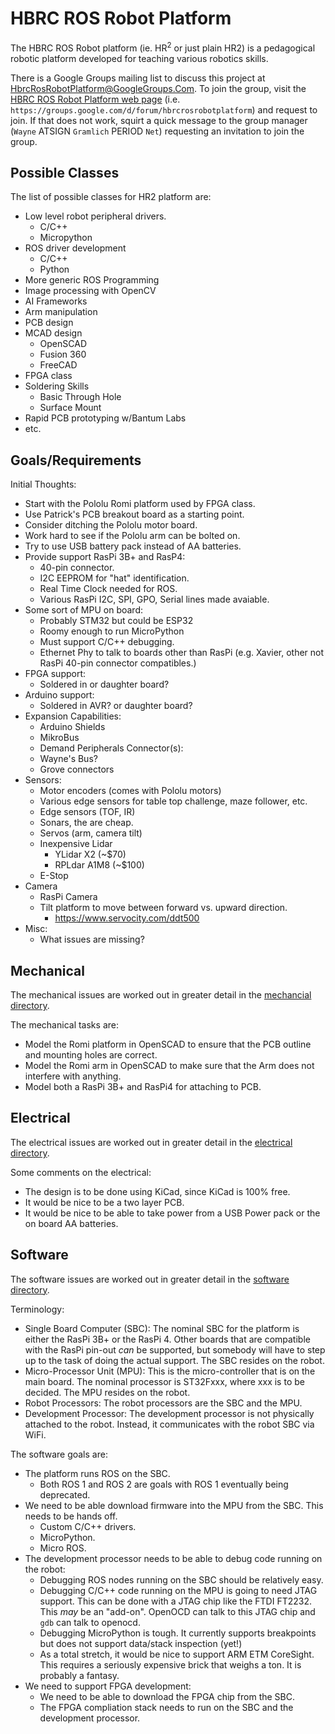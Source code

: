# HBRC ROS Robot Platform

The HBRC ROS Robot platform (ie. HR<Sup>2</Sup> or just plain HR2) is a
pedagogical robotic platform developed for teaching various robotics skills.

There is a Google Groups mailing list to discuss this project at
[HbrcRosRobotPlatform@GoogleGroups.Com](mailto:HbrcRosRobotPlatform@GoogleGroups.Com).
To join the group, visit the
[HBRC ROS Robot Platform web page](https://groups.google.com/d/forum/hbrcrosrobotplatform)
(i.e. `https://groups.google.com/d/forum/hbrcrosrobotplatform`) and request to join.
If that does not work, squirt a quick message to the group manager
(`Wayne` ATSIGN `Gramlich` PERIOD `Net`) requesting an invitation to join
the group.

## Possible Classes

The list of possible classes for HR2 platform are:

* Low level robot peripheral drivers.
  * C/C++
  * Micropython
* ROS driver development
  * C/C++
  * Python
* More generic ROS Programming
* Image processing with OpenCV
* AI Frameworks
* Arm manipulation
* PCB design
* MCAD design
  * OpenSCAD
  * Fusion 360
  * FreeCAD
* FPGA class
* Soldering Skills
  * Basic Through Hole
  * Surface Mount
* Rapid PCB prototyping w/Bantum Labs
* etc.

## Goals/Requirements

Initial Thoughts:

* Start with the Pololu Romi platform used by FPGA class.
* Use Patrick's PCB breakout board as a starting point.
* Consider ditching the Pololu motor board.
* Work hard to see if the Pololu arm can be bolted on.
* Try to use USB battery pack instead of AA batteries.
* Provide support RasPi 3B+ and RasP4:
  * 40-pin connector.
  * I2C EEPROM for "hat" identification.
  * Real Time Clock needed for ROS.
  * Various RasPi I2C, SPI, GPO, Serial lines made avaiable.
* Some sort of MPU on board:
  * Probably STM32 but could be ESP32
  * Roomy enough to run MicroPython
  * Must support C/C++ debugging.
  * Ethernet Phy to talk to boards other than RasPi
    (e.g. Xavier, other not RasPi 40-pin connector compatibles.)
* FPGA support:
  * Soldered in or daughter board?
* Arduino support:
  * Soldered in AVR? or daughter board?
* Expansion Capabilities:
  * Arduino Shields
  * MikroBus
  * Demand Peripherals Connector(s):
  * Wayne's Bus?
  * Grove connectors
* Sensors:
  * Motor encoders (comes with Pololu motors)
  * Various edge sensors for table top challenge, maze follower, etc.
  * Edge sensors (TOF, IR)
  * Sonars, the are cheap.
  * Servos (arm, camera tilt)
  * Inexpensive Lidar
    * YLidar X2 (~$70)
    * RPLdar A1M8 (~$100)
  * E-Stop
* Camera
  * RasPi Camera
  * Tilt platform to move between forward vs. upward direction.
    * https://www.servocity.com/ddt500
* Misc:
  * What issues are missing?

## Mechanical

The mechanical issues are worked out in greater detail in the
[mechancial directory](mechanical/README.md).

The mechanical tasks are:

* Model the Romi platform in OpenSCAD to ensure that the PCB outline
  and mounting holes are correct.
* Model the Romi arm in OpenSCAD to make sure that the Arm does not
  interfere with anything.
* Model both a RasPi 3B+ and RasPi4 for attaching to PCB.

## Electrical

The electrical issues are worked out in greater detail in the
[electrical directory](electrical/README.md).

Some comments on the electrical:

* The design is to be done using KiCad, since KiCad is 100% free.
* It would be nice to be a two layer PCB.
* It would be nice to be able to take power from a USB Power pack
  or the on board AA batteries.

## Software

The software issues are worked out in greater detail in the
[software directory](software/README.md).

Terminology:

* Single Board Computer (SBC):
  The nominal SBC for the platform is either the RasPi 3B+
  or the RasPi 4.  Other boards that are compatible with the RasPi
  pin-out *can* be supported, but somebody will have to step up to
  the task of doing the actual support.  The SBC resides on the robot.
* Micro-Processor Unit (MPU):
  This is the micro-controller that is on the main board.
  The nominal processor is ST32Fxxx, where xxx is to be decided.
  The MPU resides on the robot.
* Robot Processors: The robot processors are the SBC and the MPU.
* Development Processor: The development processor is not physically
  attached to the robot.  Instead, it communicates with the robot SBC
  via WiFi.

The software goals are:

* The platform runs ROS on the SBC.
  * Both ROS 1 and ROS 2 are goals with ROS 1 eventually being
    deprecated.
* We need to be able download firmware into the MPU from the SBC.
  This needs to be hands off.
  * Custom C/C++ drivers.
  * MicroPython.
  * Micro ROS.
* The development processor needs to be able to debug code
  running on the robot:
  * Debugging ROS nodes running on the SBC should be relatively easy.
  * Debugging C/C++ code running on the MPU is going to need JTAG
    support.  This can be done with a JTAG chip like the FTDI FT2232.
    This *may* be an "add-on".  OpenOCD can talk to this JTAG chip
    and `gdb` can talk to openocd.
  * Debugging MicroPython is tough.  It currently supports breakpoints
    but does not support data/stack inspection (yet!)
  * As a total stretch, it would be nice to support ARM ETM CoreSight.
    This requires a seriously expensive brick that weighs a ton.
    It is probably a fantasy.
* We need to support FPGA development:
  * We need to be able to download the FPGA chip from the SBC.
  * The FPGA compliation stack needs to run on the SBC and the development
    processor.
